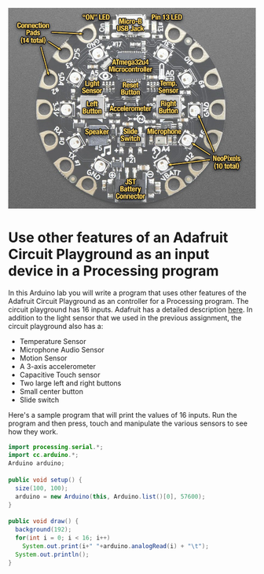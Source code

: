 ![](CircuitPlaygroundLabeled.jpg)   
# Use other features of an Adafruit Circuit Playground as an input device in a Processing program
In this Arduino lab you will write a program that uses other features of the Adafruit Circuit Playground as an controller for a Processing program. The circuit playground has 16 inputs. Adafruit has a detailed description [here](https://learn.adafruit.com/introducing-circuit-playground/guided-tour). In addition to the light sensor that we used in the previous assignment, the circuit playground also has a:
* Temperature Sensor
* Microphone Audio Sensor
* Motion Sensor
* A 3-axis accelerometer
* Capacitive Touch sensor
* Two large left and right buttons
* Small center button
* Slide switch 

Here's a sample program that will print the values of 16 inputs. Run the program and then press, touch and manipulate the various sensors to see how they work.
```java {.line-numbers}
import processing.serial.*;
import cc.arduino.*;
Arduino arduino;

public void setup() {
  size(100, 100);
  arduino = new Arduino(this, Arduino.list()[0], 57600);
}

public void draw() {
  background(192);
  for(int i = 0; i < 16; i++)
    System.out.print(i+" "+arduino.analogRead(i) + "\t");
  System.out.println();
}
```
